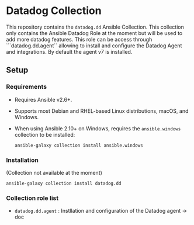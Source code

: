 # Datadog Collection

This repository contains the ``datadog.dd`` Ansible Collection. This collection only contains the Ansible Datadog Role at the moment but will be used to add more datadog features.
This role can be access through ```datadog.dd.agent`` allowing to install and configure the Datadog Agent and integrations. By default the agent v7 is installed.

## Setup

### Requirements

- Requires Ansible v2.6+.
- Supports most Debian and RHEL-based Linux distributions, macOS, and Windows.
- When using Ansible 2.10+ on Windows, requires the `ansible.windows` collection to be installed:

  ```shell
  ansible-galaxy collection install ansible.windows
  ```

### Installation

(Collection not available at the moment)

```shell
ansible-galaxy collection install datadog.dd
```

### Collection role list
  - ``datadog.dd.agent`` : Instllation and configuration of the Datadog agent -> doc


